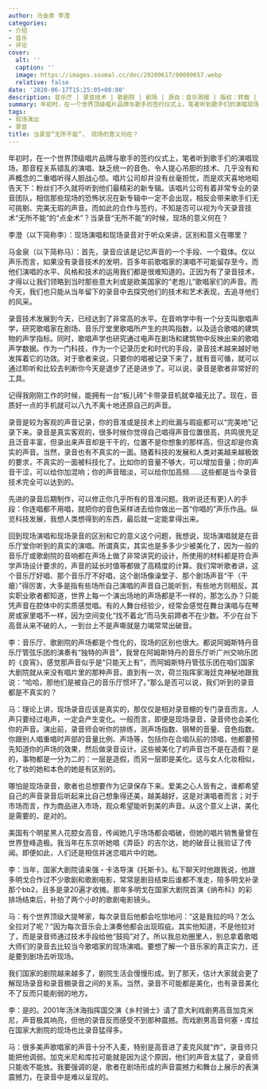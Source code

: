 ```yaml
---
author: 马金泉 李澄
categories:
- 介绍
- 音乐
- 评论
cover:
  alt: ''
  caption: ''
  image: https://images.soomal.cc/doc/20200617/00089657.webp
  relative: false
date: '2020-06-17T15:25:05+08:00'
description: 音乐厅 | 录音技术 | 歌剧院 | 剧场 | 源自：音乐周报 | 版权：转载 |  平均/总评分：10.00/60
summary: 年初时，在一个世界顶级唱片品牌与歌手的签约仪式上，笔者听到歌手们的演唱现场，那音程关系错乱的演唱、缺乏统一的音色、令人提心吊胆的技术、几乎没有和声概念的二重唱听得人胆战心惊。唱片公司却并没有丝毫担忧，而是欢天喜地地昭告天下……
tags:
- 现场演出
- 录音
title: 当录音“无所不能”， 现场的意义何在？
---
```


年初时，在一个世界顶级唱片品牌与歌手的签约仪式上，笔者听到歌手们的演唱现场，那音程关系错乱的演唱、缺乏统一的音色、令人提心吊胆的技术、几乎没有和声概念的二重唱听得人胆战心惊。唱片公司却并没有丝毫担忧，而是欢天喜地地昭告天下：粉丝们不久就将听到他们最精彩的新专辑。该唱片公司有着非常专业的录音团队，相信那些现场的恐怖状况在新专辑中一定不会出现，相反会带来歌手们无可挑剔、完美无瑕的声音。而如此的合作与签约，不知是否可以视为今天录音技术“无所不能”的“点金术”？当录音“无所不能”的时候，现场的意义何在？

李澄（以下简称李）：现场演唱和现场录音对于听众来讲，区别和意义在哪里？

马金泉（以下简称马）：首先，录音应该是记忆声音的一个手段、一个载体。仅以声乐而言，如果没有录音技术的发明，百多年前歌唱家的演唱不可能留存至今，而他们演唱的水平、风格和技术的运用我们都是很难知道的。正因为有了录音技术，才得以让我们领略到当时那些意大利或是欧美国家的“老炮儿”歌唱家们的声音。而今天，我们也只能从当年留下的录音中去探究他们的技术和艺术表现，去追寻他们的风采。

录音技术发展到今天，已经达到了非常高的水平。在音响学中有一个分支叫歌唱声学，研究歌唱家在剧场、音乐厅堂里歌唱所产生的共鸣指数，以及适合歌唱的建筑物的声学指标。同时，歌唱声学也研究通过电声在剧场和建筑物中反映出来的歌唱声学数据。作为一门科技，作为一个记录历史和时代的手段，录音技术越来越好地发挥着它的功效。对于歌者来说，只要你的唱被记录下来了，就有音可循，就可以通过聆听和比较去判断你今天是退步了还是进步了。可以说，录音是歌者非常好的工具。

记得我刚刚工作的时候，能拥有一台“板儿砖”卡带录音机就幸福无比了。现在，音质好一点的手机就可以八九不离十地还原自己的声音。

录音是较为客观的声音记录，你的音准或是技术上的纰漏与瑕疵都可以“完美地”记录下来。录音是真实客观的，很多时候你觉得自己唱得声音位置很高，共鸣很充足且泛音丰富，但录出来声音却是干干的，位置不是你想象的那样高，但这却是你真实的声音。当然，录音也有不真实的一面。随着科技的发展和人类对美越来越极致的要求，不真实的一面被科技化了。比如你的音量不够大，可以增加音量；你的声音干涩，可以给你加混响；你的声音暗淡，可以给你加高频……这些都是当今录音技术完全可以达到的。

先进的录音后期制作，可以修正你几乎所有的音准问题。我听说还有更}人的手段：你连唱都不用唱，就把你的音色采样进去给你做出一首“你唱的”声乐作品。纵览科技发展，我想人类想得到的东西，最后就一定能拿得出来。

回到现场演唱和现场录音的区别和它的意义这个问题，我想说，现场演唱就是在音乐厅堂你听到的真实的演唱。所谓真实，其实也是多多少少被美化了，因为一般的音乐厅或歌剧院的音响都在声场上做了非常讲究的设计，所使用的材料都是符合声学声场设计要求的，声音的延长时值等都做了高精度的计算。我们常听歌者讲，这个音乐厅好唱、那个音乐厅不好唱，这个剧场像澡堂子、那个剧场声音“干（干瘪）”得厉害，大多是指有些场所自己演唱的声音自己能听到，有些地方则相反。其实职业歌者都知道，世界上每一个演出场地的声场都是不一样的，那怎么办？只能凭声音在腔体中的实质感觉唱。有的人舞台经验少，经常会感觉在舞台演唱与在琴房或家里唱不一样，因为空间变化“找不着北”而马失前蹄者不在少数。不少在台下高音从来不破的人，一到台上不是声嘶就是力竭常常出破音。

李：音乐厅、歌剧院的声场都是个性化的，现场的区别也很大。都说阿姆斯特丹音乐厅管弦乐团的演奏有“独特的声音”，我曾在阿姆斯特丹的音乐厅听广州交响乐团的《良宵》，感觉那声音似乎是“只能天上有”，而阿姆斯特丹管弦乐团在咱们国家大剧院就从来没有唱片里的那种声音。直到有一次，荷兰指挥家海廷克神秘地跟我说：“哈哈，那他们是被自己的音乐厅惯坏了。”那么是否可以说，我们听到的录音都是不真实的？

马：理论上讲，现场录音应该是真实的，那仅仅是相对录音棚的专门录音而言。人声只要经过电声，一定会产生变化。一般而言，即便是现场录音，录音师也会美化你的声音。演出前，录音师会听你的排练，测声场指数、钢琴的音量、音色指数。你跟别人唱重唱时声部的音量比例、声场等，包括你在合唱队前的领唱，他都要预先知道你的声场的效果，然后做录音设计。这些被美化了的声音岂不是在造假？是的，事物都是一分为二的：一层是造假，而另一层即是美化。这与女人化妆相似，化了妆的她和本色的她是有区别的。

哪怕是现场录音，歌者也总想要作为记录保存下来。爱美之心人皆有之，谁都希望自己的声音录音后听起来比自己想象得还美，越美越好，这是对演唱者而言；对于市场而言，作为商品进入市场，观众希望能听到美的声音。从这个意义上讲，美化是需要的，是对的。

美国有个明星黑人花腔女高音，传闻她几乎场场都会唱破，但她的唱片销售量曾在世界登峰造极。我当年在东京听她唱《弄臣》的吉尔达，她的破音让我验证了传闻。即便如此，人们还是相信并迷恋唱片中的她。

李：当年，国家大剧院请来强・卡洛导演《托斯卡》。私下聊天时他跟我说，他跟多明戈合作过不少歌剧和歌剧电影，常常是剧目结束后谁都不准走，陪多明戈补录那个bb2，且多是录20遍才收摊。那年多明戈在国家大剧院首演《纳布科》的彩排场结束后，补拍了两个小时的歌剧电影镜头。

马：有个世界顶级大提琴家，每次录音后他都会吃惊地问：“这是我拉的吗？怎么全拉对了呢？”因为每次音乐会上演奏他都会出现瑕疵。其实他知道，不是他拉对了，而是录音师通过技术手段给他“鼓捣”对了。所以我总劝圈里人，别总拿着歌唱大师们的录音去比较当今歌唱家的现场演唱。要想了解一个音乐家的真正实力，还是要到剧场去听现场。

我们国家的剧院越来越多了，剧院生活会慢慢形成。到了那天，估计大家就会更了解现场录音和录音棚录音之间的关系。当然，录音不可能都是美化，也有录音美化不了反而只能削弱的地方。

李：是的。2001年汤沐海指挥国交演《乡村骑士》请了意大利戏剧男高音加克米尼，声音极其响亮，但他的录音反而感受不到那种震撼。而戏剧男高音何塞・库拉在国家大剧院的现场也比录音猛得多。

马：很多美声歌唱家的声音十分不入麦，特别是高音进了麦克风就“炸”，录音师只能把他调弱。加克米尼和库拉可能就是因为这个原因，他们的声音太猛了，录音师只能收不能放。我要强调的是，歌者在剧场形成的声音震撼力和舞台上展示的表演震撼力，在录音中是难以呈现的。